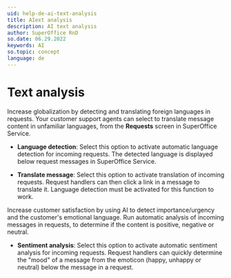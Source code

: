```yaml
---
uid: help-de-ai-text-analysis
title: AIext analysis
description: AI text analysis
author: SuperOffice RnD
so.date: 06.29.2022
keywords: AI
so.topic: concept
language: de
---
```


# Text analysis

Increase globalization by detecting and translating foreign languages in requests. Your customer support agents can select to translate message content in unfamiliar languages, from the **Requests** screen in SuperOffice Service.

* **Language detection**: Select this option to activate automatic language detection for incoming requests. The detected language is displayed below request messages in SuperOffice Service.

* **Translate message**: Select this option to activate translation of incoming requests. Request handlers can then click a link in a message to translate it. Language detection must be activated for this function to work.

Increase customer satisfaction by using AI to detect importance/urgency and the customer's emotional language. Run automatic analysis of incoming messages in requests, to determine if the content is positive, negative or neutral.

* **Sentiment analysis**: Select this option to activate automatic sentiment analysis for incoming requests. Request handlers can quickly determine the "mood" of a message from the emoticon (happy, unhappy or neutral) below the message in a request.

